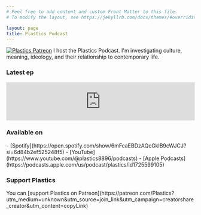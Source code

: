 ```yaml
---
# Feel free to add content and custom Front Matter to this file.
# To modify the layout, see https://jekyllrb.com/docs/themes/#overriding-theme-defaults

layout: page
title: Plastics Podcast
---
```

[![Plastics Patreon]({{site.url}}/assets/img/plasticsbanner.png)](https://patreon.com/Plastics?utm_medium=unknown&utm_source=join_link&utm_campaign=creatorshare_creator&utm_content=copyLink)
I host the Plastics Podcast. I'm investigating culture, meaning, ideology, and their relationship to contemporary life.


<h3>Latest ep</h3>
<iframe src="https://podcasters.spotify.com/pod/show/corwinstephen/embed" height="102px" width="100%" frameborder="0" scrolling="no"></iframe>

<h3>Available on</h3>
- [Spotify](https://open.spotify.com/show/6mFcaEBDzAQcGklB9cWJCJ?si=6d84b2ef525248f5)
- [YouTube](https://www.youtube.com/@plastics8896/podcasts)
- [Apple Podcasts](https://podcasts.apple.com/us/podcast/plastics/id1725599105)

<h3>Support Plastics</h3>
You can [support Plastics on Patreon](https://patreon.com/Plastics?utm_medium=unknown&utm_source=join_link&utm_campaign=creatorshare_creator&utm_content=copyLink)